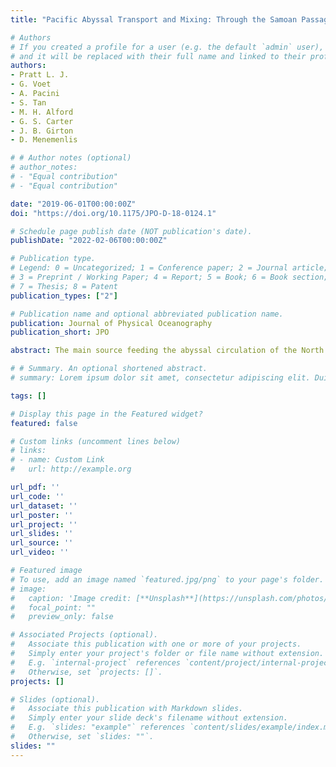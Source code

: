 ```yaml
---
title: "Pacific Abyssal Transport and Mixing: Through the Samoan Passage versus around the Manihiki Plateau"

# Authors
# If you created a profile for a user (e.g. the default `admin` user), write the username (folder name) here 
# and it will be replaced with their full name and linked to their profile.
authors:
- Pratt L. J.
- G. Voet
- A. Pacini
- S. Tan
- M. H. Alford
- G. S. Carter
- J. B. Girton
- D. Menemenlis

# # Author notes (optional)
# author_notes:
# - "Equal contribution"
# - "Equal contribution"

date: "2019-06-01T00:00:00Z"
doi: "https://doi.org/10.1175/JPO-D-18-0124.1"

# Schedule page publish date (NOT publication's date).
publishDate: "2022-02-06T00:00:00Z"

# Publication type.
# Legend: 0 = Uncategorized; 1 = Conference paper; 2 = Journal article;
# 3 = Preprint / Working Paper; 4 = Report; 5 = Book; 6 = Book section;
# 7 = Thesis; 8 = Patent
publication_types: ["2"]

# Publication name and optional abbreviated publication name.
publication: Journal of Physical Oceanography
publication_short: JPO

abstract: The main source feeding the abyssal circulation of the North Pacific is the deep, northward flow of 5–6 Sverdrups (Sv; 1 Sv ≡ 106 m3 s−1) through the Samoan Passage. A recent field campaign has shown that this flow is hydraulically controlled and that it experiences hydraulic jumps accompanied by strong mixing and dissipation concentrated near several deep sills. By our estimates, the diapycnal density flux associated with this mixing is considerably larger than the diapycnal flux across a typical isopycnal surface extending over the abyssal North Pacific. According to historical hydrographic observations, a second source of abyssal water for the North Pacific is 2.3–2.8 Sv of the dense flow that is diverted around the Manihiki Plateau to the east, bypassing the Samoan Passage. This bypass flow is not confined to a channel and is therefore less likely to experience the strong mixing that is associated with hydraulic transitions. The partitioning of flux between the two branches of the deep flow could therefore be relevant to the distribution of Pacific abyssal mixing. To gain insight into the factors that control the partitioning between these two branches, we develop an abyssal and equator-proximal extension of the “island rule.” Novel features include provisions for the presence of hydraulic jumps as well as identification of an appropriate integration circuit for an abyssal layer to the east of the island. Evaluation of the corresponding circulation integral leads to a prediction of 0.4–2.4 Sv of bypass flow. The circulation integral clearly identifies dissipation and frictional drag effects within the Samoan Passage as crucial elements in partitioning the flow.

# # Summary. An optional shortened abstract.
# summary: Lorem ipsum dolor sit amet, consectetur adipiscing elit. Duis posuere tellus ac convallis placerat. Proin tincidunt magna sed ex sollicitudin condimentum.

tags: []

# Display this page in the Featured widget?
featured: false

# Custom links (uncomment lines below)
# links:
# - name: Custom Link
#   url: http://example.org

url_pdf: ''
url_code: ''
url_dataset: ''
url_poster: ''
url_project: ''
url_slides: ''
url_source: ''
url_video: ''

# Featured image
# To use, add an image named `featured.jpg/png` to your page's folder. 
# image:
#   caption: 'Image credit: [**Unsplash**](https://unsplash.com/photos/pLCdAaMFLTE)'
#   focal_point: ""
#   preview_only: false

# Associated Projects (optional).
#   Associate this publication with one or more of your projects.
#   Simply enter your project's folder or file name without extension.
#   E.g. `internal-project` references `content/project/internal-project/index.md`.
#   Otherwise, set `projects: []`.
projects: []

# Slides (optional).
#   Associate this publication with Markdown slides.
#   Simply enter your slide deck's filename without extension.
#   E.g. `slides: "example"` references `content/slides/example/index.md`.
#   Otherwise, set `slides: ""`.
slides: ""
---
```


<!-- {{% callout note %}}
Click the *Cite* button above to demo the feature to enable visitors to import publication metadata into their reference management software.
{{% /callout %}}

{{% callout note %}}
Create your slides in Markdown - click the *Slides* button to check out the example.
{{% /callout %}}

Supplementary notes can be added here, including [code, math, and images](https://wowchemy.com/docs/writing-markdown-latex/). -->
